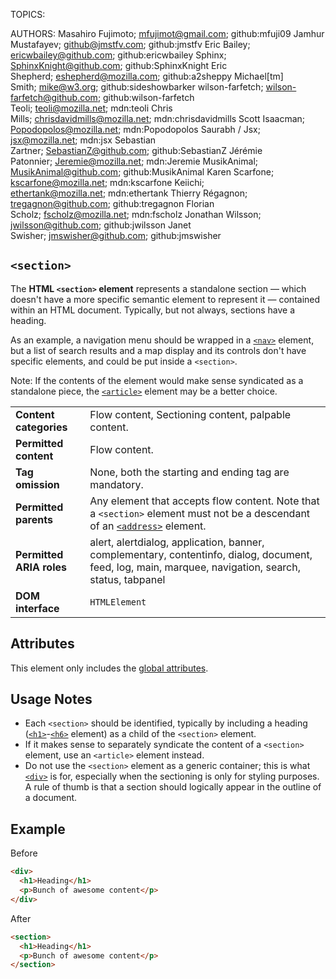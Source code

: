 TOPICS: <section>
AUTHORS: Masahiro Fujimoto; mfujimot@gmail.com; github:mfuji09
         Jamhur Mustafayev; github@jmstfv.com; github:jmstfv
         Eric Bailey; ericwbailey@github.com; github:ericwbailey
         Sphinx; SphinxKnight@github.com; github:SphinxKnight
         Eric Shepherd; eshepherd@mozilla.com; github:a2sheppy
         Michael[tm] Smith; mike@w3.org; github:sideshowbarker
         wilson-farfetch; wilson-farfetch@github.com; github:wilson-farfetch
         Teoli; teoli@mozilla.net; mdn:teoli
         Chris Mills; chrisdavidmills@mozilla.net; mdn:chrisdavidmills
         Scott Isaacman; Popodopolos@mozilla.net; mdn:Popodopolos
         Saurabh / Jsx; jsx@mozilla.net; mdn:jsx
         Sebastian Zartner; SebastianZ@github.com; github:SebastianZ
         Jérémie Patonnier; Jeremie@mozilla.net; mdn:Jeremie
         MusikAnimal; MusikAnimal@github.com; github:MusikAnimal
         Karen Scarfone; kscarfone@mozilla.net; mdn:kscarfone
         Keiichi; ethertank@mozilla.net; mdn:ethertank
         Thierry Régagnon; tregagnon@github.com; github:tregagnon
         Florian Scholz; fscholz@mozilla.net; mdn:fscholz
         Jonathan Wilsson; jwilsson@github.com; github:jwilsson
         Janet Swisher; jmswisher@github.com; github:jmswisher

# `<section>`

The **HTML `<section>` element** represents a standalone section — which doesn't have a more specific
semantic element to represent it — contained within an HTML document. Typically, but not always,
sections have a heading.

As an example, a navigation menu should be wrapped in a [`<nav>`](/en/webfrontend/<nav>) element,
but a list of search results and a map display and its controls don't have specific elements,
and could be put inside a `<section>`.

Note: If the contents of the element would make sense syndicated as a standalone piece, the
[`<article>`](/en/webfrontend/<article>) element may be a better choice.

|  |  |
| :-- | :-- |
| **Content categories** | Flow content, Sectioning content, palpable content. |
| **Permitted content** | Flow content. |
| **Tag omission** | None, both the starting and ending tag are mandatory. |
| **Permitted parents** | Any element that accepts flow content. Note that a `<section>` element must not be a descendant of an [`<address>`](/en/webfrontend/<address>) element. |
| **Permitted ARIA roles** | alert, alertdialog, application, banner, complementary, contentinfo, dialog, document, feed, log, main, marquee, navigation, search, status, tabpanel |
| **DOM interface** | `HTMLElement`

## Attributes

This element only includes the [global attributes](/en/webfrontend/HTML_Global_Attributes).

## Usage Notes

- Each `<section>` should be identified, typically by including a heading
([`<h1>`](/en/webfrontend/<h1>)-[`<h6>`](/en/webfrontend/<h6>) element)
as a child of the `<section>` element.
- If it makes sense to separately syndicate the content of a `<section>` element,
use an `<article>` element instead.
- Do not use the `<section>` element as a generic container; this is what
[`<div>`]((/en/webfrontend/<div>)) is for,
especially when the sectioning is only for styling purposes. A rule of thumb is that a section should
logically appear in the outline of a document.

## Example

Before

```html
<div>
  <h1>Heading</h1>
  <p>Bunch of awesome content</p>
</div>
```

After

```html
<section>
  <h1>Heading</h1>
  <p>Bunch of awesome content</p>
</section>
```
